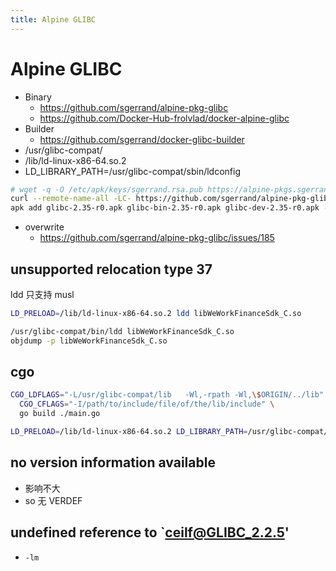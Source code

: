 ```yaml
---
title: Alpine GLIBC
---
```


# Alpine GLIBC

- Binary
  - https://github.com/sgerrand/alpine-pkg-glibc
  - https://github.com/Docker-Hub-frolvlad/docker-alpine-glibc
- Builder
  - https://github.com/sgerrand/docker-glibc-builder
- /usr/glibc-compat/
- /lib/ld-linux-x86-64.so.2
- LD_LIBRARY_PATH=/usr/glibc-compat/sbin/ldconfig

```bash
# wget -q -O /etc/apk/keys/sgerrand.rsa.pub https://alpine-pkgs.sgerrand.com/sgerrand.rsa.pub
curl --remote-name-all -LC- https://github.com/sgerrand/alpine-pkg-glibc/releases/download/2.35-r0/glibc{,-bin,-dev}-2.35-r0.apk
apk add glibc-2.35-r0.apk glibc-bin-2.35-r0.apk glibc-dev-2.35-r0.apk --allow-untrust --force-overwrite
```

- overwrite
  - https://github.com/sgerrand/alpine-pkg-glibc/issues/185

## unsupported relocation type 37

ldd 只支持 musl

```bash
LD_PRELOAD=/lib/ld-linux-x86-64.so.2 ldd libWeWorkFinanceSdk_C.so

/usr/glibc-compat/bin/ldd libWeWorkFinanceSdk_C.so
objdump -p libWeWorkFinanceSdk_C.so
```

## cgo

```bash
CGO_LDFLAGS="-L/usr/glibc-compat/lib   -Wl,-rpath -Wl,\$ORIGIN/../lib" \
  CGO_CFLAGS="-I/path/to/include/file/of/the/lib/include" \
  go build ./main.go

LD_PRELOAD=/lib/ld-linux-x86-64.so.2 LD_LIBRARY_PATH=/usr/glibc-compat/lib:$PWD ./main
```

## no version information available

- 影响不大
- so 无 VERDEF

## undefined reference to `ceilf@GLIBC_2.2.5'

- `-lm`
